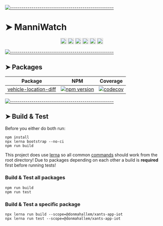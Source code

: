 <!-- ⚠️ This README has been generated from the file(s) "readme_blueprint.md" ⚠️-->
[![-----------------------------------------------------](https://raw.githubusercontent.com/andreasbm/readme/master/assets/lines/water.png)](#manniwatch)

# ➤ ManniWatch
<p align="center">
		<a href="https://github.com/donmahallem/xants/actions?query=workflow%3ATest+branch%3Amaster"><img alt="Test" src="https://github.com/donmahallem/xants/workflows/Test/badge.svg?branch=master&event=push" height="20"/></a>
<a href="https://codecov.io/gh/donmahallem/xants/branch/master"><img alt="codecov" src="https://codecov.io/gh/donmahallem/xants/branch/master/graph/badge.svg" height="20"/></a>
<a href="https://github.com/donmahallem/xants/releases"><img alt="GitHub release (latest SemVer)" src="https://img.shields.io/github/v/release/donmahallem/xants?sort=semver" height="20"/></a>
<a href="https://github.com/donmahallem/xants/blob/master/LICENSE"><img alt="GitHub license" src="https://img.shields.io/github/license/donmahallem/xants" height="20"/></a>
<a href="https://github.com/donmahallem/xants"><img alt="David" src="https://img.shields.io/david/dev/donmahallem/xants" height="20"/></a>
<a href="https://github.com/donmahallem/xants/graphs/contributors"><img alt="GitHub contributors" src="https://img.shields.io/github/contributors-anon/donmahallem/xants" height="20"/></a>
	</p>


[![-----------------------------------------------------](https://raw.githubusercontent.com/andreasbm/readme/master/assets/lines/water.png)](#packages)

## ➤ Packages
| Package | NPM | Coverage |
| --- | --- | --- |
| [vehicle-location-diff](https://github.com/donmahallem/xants/tree/master/packages/vehicle-location-diff) | [![npm version](https://badge.fury.io/js/%40manniwatch%2Fvehicle-location-diff.svg)](https://badge.fury.io/js/%40manniwatch%2Fvehicle-location-diff) | [![codecov](https://codecov.io/gh/donmahallem/xants/branch/master/graph/badge.svg?flag=VehicleLocationDiff)](https://codecov.io/gh/donmahallem/xants/tree/master/packages/vehicle-location-diff) |


[![-----------------------------------------------------](https://raw.githubusercontent.com/andreasbm/readme/master/assets/lines/water.png)](#build--test)

## ➤ Build & Test
Before you either do both run:

    npm install
    npx lerna bootstrap --no-ci
    npm run build

This project does use [lerna](https://github.com/lerna/lerna) so all common [commands](https://github.com/lerna/lerna/tree/master/commands) should work from the root directory!
Due to packages depending on each other a build is **required** first before running tests!

### Build & Test all packages

    npm run build
    npm run test

### Build & Test a specific package
    npx lerna run build --scope=@donmahallem/xants-app-iot
    npx lerna run test --scope=@donmahallem/xants-app-iot
